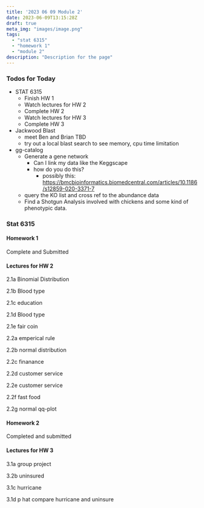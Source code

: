 ```yaml
---
title: '2023 06 09 Module 2'
date: 2023-06-09T13:15:28Z
draft: true
meta_img: "images/image.png"
tags:
  - "stat 6315"
  - "homework 1"
  - "module 2"
description: "Description for the page"
---
```


### Todos for Today

- STAT 6315
  - Finish HW 1
  - Watch lectures for HW 2
  - Complete HW 2
  - Watch lectures for HW 3
  - Complete HW 3 
- Jackwood Blast
  - meet Ben and Brian TBD
  - try out a local blast search to see memory, cpu time limitation
- gg-catalog
  - Generate a gene network 
    - Can I link my data like the Keggscape
    - how do you do this?
      - possibly this: https://bmcbioinformatics.biomedcentral.com/articles/10.1186/s12859-020-3371-7
  - query the KO list and cross ref to the abundance data
  - Find a Shotgun Analysis involved with chickens and some kind of phenotypic data.
  
### Stat 6315

#### Homework 1

Complete and Submitted

#### Lectures for HW 2

2.1a Binomial Distribution

2.1b Blood type

2.1c education

2.1d Blood type

2.1e fair coin

2.2a emperical rule

2.2b normal distribution

2.2c finanance

2.2d customer service

2.2e customer service

2.2f fast food

2.2g normal qq-plot

#### Homework 2

Completed and submitted

#### Lectures for HW 3

3.1a group project

3.2b uninsured

3.1c hurricane

3.1d p hat compare hurricane and uninsure


